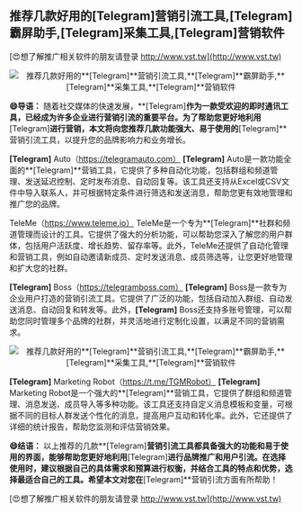 ## **推荐几款好用的**[Telegram]**营销引流工具,**[Telegram]**霸屏助手,**[Telegram]**采集工具,**[Telegram]**营销软件**

[😍想了解推广相关软件的朋友请登录 http://www.vst.tw](http://www.vst.tw)

 <center><img src="https://vst.tw/MP4/tuiguang/png/6.png" alt="推荐几款好用的**[Telegram]**营销引流工具,**[Telegram]**霸屏助手,**[Telegram]**采集工具,**[Telegram]**营销软件"></center>

**😄导语：**
随着社交媒体的快速发展，**[Telegram]**作为一款受欢迎的即时通讯工具，已经成为许多企业进行营销引流的重要平台。为了帮助您更好地利用**[Telegram]**进行营销，本文将向您推荐几款功能强大、易于使用的**[Telegram]**营销引流工具，以提升您的品牌影响力和业务增长。

**[Telegram]** Auto（https://telegramauto.com）
**[Telegram]** Auto是一款功能全面的**[Telegram]**营销工具，它提供了多种自动化功能，包括群组和频道管理、发送延迟控制、定时发布消息、自动回复等。该工具还支持从Excel或CSV文件中导入联系人，并可根据特定条件进行筛选和发送消息，帮助您更有效地管理和推广您的品牌。

TeleMe（https://www.teleme.io）
TeleMe是一个专为**[Telegram]**社群和频道管理而设计的工具。它提供了强大的分析功能，可以帮助您深入了解您的用户群体，包括用户活跃度、增长趋势、留存率等。此外，TeleMe还提供了自动化管理和营销工具，例如自动邀请新成员、定时发送消息、成员筛选等，让您更好地管理和扩大您的社群。

**[Telegram]** Boss（https://telegramboss.com）
**[Telegram]** Boss是一款专为企业用户打造的营销引流工具。它提供了广泛的功能，包括自动加入群组、自动发送消息、自动回复和转发等。此外，**[Telegram]** Boss还支持多账号管理，可以帮助您同时管理多个品牌的社群，并灵活地进行定制化设置，以满足不同的营销需求。

 <center><img src="https://vst.tw/MP4/tuiguang/png/5.png" alt="推荐几款好用的**[Telegram]**营销引流工具,**[Telegram]**霸屏助手,**[Telegram]**采集工具,**[Telegram]**营销软件"></center>

**[Telegram]** Marketing Robot（https://t.me/TGMRobot）
**[Telegram]** Marketing Robot是一个强大的**[Telegram]**营销工具，它提供了群组和频道管理、消息发送、成员导入等多种功能。该工具还支持自定义消息模板和变量，可根据不同的目标人群发送个性化的消息，提高用户互动和转化率。此外，它还提供了详细的统计报告，帮助您监测和评估营销效果。

**😄结语：**
以上推荐的几款**[Telegram]**营销引流工具都具备强大的功能和易于使用的界面，能够帮助您更好地利用**[Telegram]**进行品牌推广和用户引流。在选择使用时，建议根据自己的具体需求和预算进行权衡，并结合工具的特点和优势，选择最适合自己的工具。希望本文对您在**[Telegram]**营销引流方面有所帮助！

[😍想了解推广相关软件的朋友请登录 http://www.vst.tw](http://www.vst.tw)



